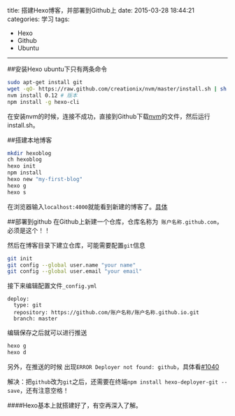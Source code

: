 title: 搭建Hexo博客，并部署到Github上
date: 2015-03-28 18:44:21
categories: 学习
tags:
- Hexo
- Github
- Ubuntu
---

##安装Hexo
ubuntu下只有两条命令
```bash
sudo apt-get install git
wget -qO- https://raw.github.com/creationix/nvm/master/install.sh | sh
nvm install 0.12 # 版本
npm install -g hexo-cli
```
<!--more-->
在安装nvm的时候，连接不成功，直接到Github下载[nvm](https://github.com/creationix/nvm)的文件，然后运行install.sh。

##搭建本地博客
```bash
mkdir hexoblog
ch hexoblog
hexo init
npm install
hexo new "my-first-blog"
hexo g
hexo s
```
在浏览器输入`localhost:4000`就能看到新建的博客了。[具体](http://hexo.io/docs/)

##部署到github
在Github上新建一个仓库，仓库名称为`
账户名称.github.com`，必须是这个！！

然后在博客目录下建立仓库，可能需要配置`git`信息
```bash
git init
git config --global user.name "your name"
git config --global user.email "your email"
```
接下来编辑配置文件`_config.yml`
```
deploy: 
  type: git
  repository: https://github.com/账户名称/账户名称.github.io.git
  branch: master
```
编辑保存之后就可以进行推送
```bash
hexo g 
hexo d
```
另外，在推送的时候 出现`ERROR Deployer not found: github`，具体看[#1040](https://github.com/hexojs/hexo/issues/1040)

解决：把`github`改为`git`之后，还需要在终端`npm install hexo-deployer-git --save`，还有注意空格！

####Hexo基本上就搭建好了，有空再深入了解。
